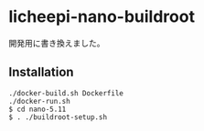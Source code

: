 # licheepi-nano-buildroot

開発用に書き換えました。

## Installation

```
./docker-build.sh Dockerfile
./docker-run.sh
$ cd nano-5.11
$ . ./buildroot-setup.sh
```
